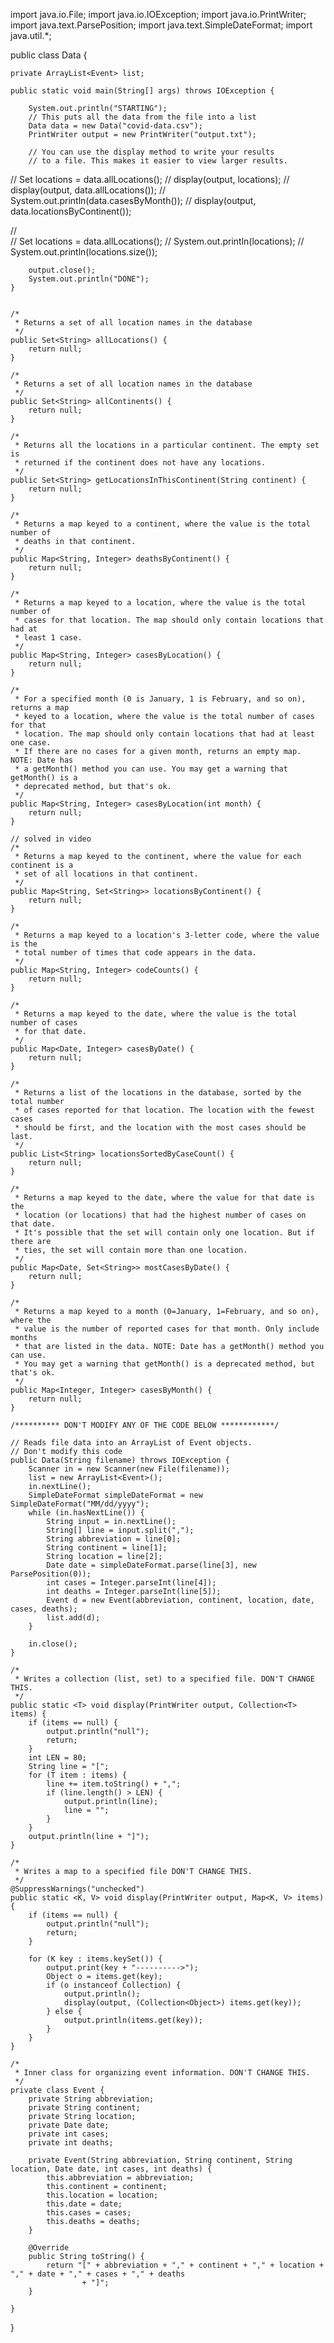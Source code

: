 import java.io.File;
import java.io.IOException;
import java.io.PrintWriter;
import java.text.ParsePosition;
import java.text.SimpleDateFormat;
import java.util.*;

public class Data {

	private ArrayList<Event> list;

	public static void main(String[] args) throws IOException {

		System.out.println("STARTING");
		// This puts all the data from the file into a list
		Data data = new Data("covid-data.csv");
		PrintWriter output = new PrintWriter("output.txt");

		// You can use the display method to write your results
		// to a file. This makes it easier to view larger results.
//		Set<String> locations = data.allLocations();
//		display(output, locations);
//		display(output, data.allLocations());
//		System.out.println(data.casesByMonth());
//		display(output, data.locationsByContinent());

//		
//		Set<String> locations = data.allLocations();
//		System.out.println(locations);
//		System.out.println(locations.size());

		output.close();
		System.out.println("DONE");
	}

	
	/*
	 * Returns a set of all location names in the database
	 */
	public Set<String> allLocations() {
		return null;
	}

	/*
	 * Returns a set of all location names in the database
	 */
	public Set<String> allContinents() {
		return null;
	}

	/*
	 * Returns all the locations in a particular continent. The empty set is
	 * returned if the continent does not have any locations.
	 */
	public Set<String> getLocationsInThisContinent(String continent) {
		return null;
	}

	/*
	 * Returns a map keyed to a continent, where the value is the total number of
	 * deaths in that continent.
	 */
	public Map<String, Integer> deathsByContinent() {
		return null;
	}

	/*
	 * Returns a map keyed to a location, where the value is the total number of
	 * cases for that location. The map should only contain locations that had at
	 * least 1 case.
	 */
	public Map<String, Integer> casesByLocation() {
		return null;
	}

	/*
	 * For a specified month (0 is January, 1 is February, and so on), returns a map
	 * keyed to a location, where the value is the total number of cases for that
	 * location. The map should only contain locations that had at least one case.
	 * If there are no cases for a given month, returns an empty map. NOTE: Date has
	 * a getMonth() method you can use. You may get a warning that getMonth() is a
	 * deprecated method, but that's ok.
	 */
	public Map<String, Integer> casesByLocation(int month) {
		return null;
	}

	// solved in video
	/*
	 * Returns a map keyed to the continent, where the value for each continent is a
	 * set of all locations in that continent.
	 */
	public Map<String, Set<String>> locationsByContinent() {
		return null;
	}

	/*
	 * Returns a map keyed to a location's 3-letter code, where the value is the
	 * total number of times that code appears in the data.
	 */
	public Map<String, Integer> codeCounts() {
		return null;
	}

	/*
	 * Returns a map keyed to the date, where the value is the total number of cases
	 * for that date.
	 */
	public Map<Date, Integer> casesByDate() {
		return null;
	}

	/*
	 * Returns a list of the locations in the database, sorted by the total number
	 * of cases reported for that location. The location with the fewest cases
	 * should be first, and the location with the most cases should be last.
	 */
	public List<String> locationsSortedByCaseCount() {
		return null;
	}

	/*
	 * Returns a map keyed to the date, where the value for that date is the
	 * location (or locations) that had the highest number of cases on that date.
	 * It's possible that the set will contain only one location. But if there are
	 * ties, the set will contain more than one location.
	 */
	public Map<Date, Set<String>> mostCasesByDate() {
		return null;
	}

	/*
	 * Returns a map keyed to a month (0=January, 1=February, and so on), where the
	 * value is the number of reported cases for that month. Only include months
	 * that are listed in the data. NOTE: Date has a getMonth() method you can use.
	 * You may get a warning that getMonth() is a deprecated method, but that's ok.
	 */
	public Map<Integer, Integer> casesByMonth() {
		return null;
	}

	/********** DON'T MODIFY ANY OF THE CODE BELOW ************/

	// Reads file data into an ArrayList of Event objects.
	// Don't modify this code
	public Data(String filename) throws IOException {
		Scanner in = new Scanner(new File(filename));
		list = new ArrayList<Event>();
		in.nextLine();
		SimpleDateFormat simpleDateFormat = new SimpleDateFormat("MM/dd/yyyy");
		while (in.hasNextLine()) {
			String input = in.nextLine();
			String[] line = input.split(",");
			String abbreviation = line[0];
			String continent = line[1];
			String location = line[2];
			Date date = simpleDateFormat.parse(line[3], new ParsePosition(0));
			int cases = Integer.parseInt(line[4]);
			int deaths = Integer.parseInt(line[5]);
			Event d = new Event(abbreviation, continent, location, date, cases, deaths);
			list.add(d);
		}

		in.close();
	}

	/*
	 * Writes a collection (list, set) to a specified file. DON'T CHANGE THIS.
	 */
	public static <T> void display(PrintWriter output, Collection<T> items) {
		if (items == null) {
			output.println("null");
			return;
		}
		int LEN = 80;
		String line = "[";
		for (T item : items) {
			line += item.toString() + ",";
			if (line.length() > LEN) {
				output.println(line);
				line = "";
			}
		}
		output.println(line + "]");
	}

	/*
	 * Writes a map to a specified file DON'T CHANGE THIS.
	 */
	@SuppressWarnings("unchecked")
	public static <K, V> void display(PrintWriter output, Map<K, V> items) {
		if (items == null) {
			output.println("null");
			return;
		}

		for (K key : items.keySet()) {
			output.print(key + "---------->");
			Object o = items.get(key);
			if (o instanceof Collection) {
				output.println();
				display(output, (Collection<Object>) items.get(key));
			} else {
				output.println(items.get(key));
			}
		}
	}

	/*
	 * Inner class for organizing event information. DON'T CHANGE THIS.
	 */
	private class Event {
		private String abbreviation;
		private String continent;
		private String location;
		private Date date;
		private int cases;
		private int deaths;

		private Event(String abbreviation, String continent, String location, Date date, int cases, int deaths) {
			this.abbreviation = abbreviation;
			this.continent = continent;
			this.location = location;
			this.date = date;
			this.cases = cases;
			this.deaths = deaths;
		}

		@Override
		public String toString() {
			return "[" + abbreviation + "," + continent + "," + location + "," + date + "," + cases + "," + deaths
					+ "]";
		}

	}

}
